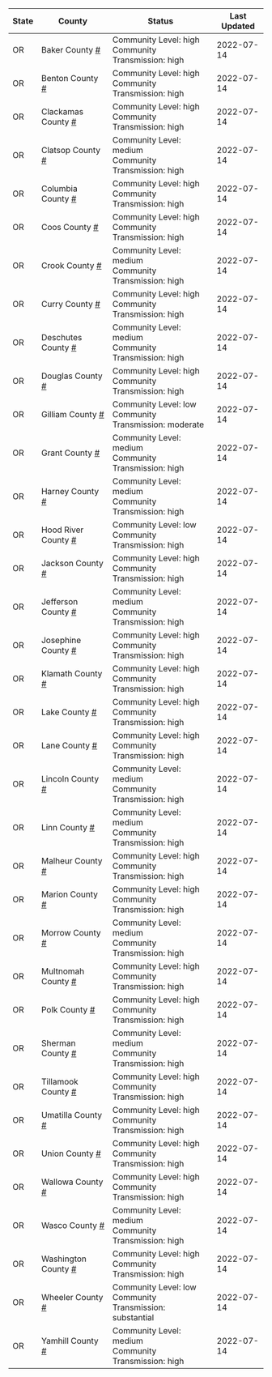 State | County | Status | Last Updated
--- | --- | --- | --- 
OR | Baker County <a href="#baker_county">#</a> | <a name="baker_county"></a>Community Level: high<br/>Community Transmission: high | 2022-07-14
OR | Benton County <a href="#benton_county">#</a> | <a name="benton_county"></a>Community Level: high<br/>Community Transmission: high | 2022-07-14
OR | Clackamas County <a href="#clackamas_county">#</a> | <a name="clackamas_county"></a>Community Level: high<br/>Community Transmission: high | 2022-07-14
OR | Clatsop County <a href="#clatsop_county">#</a> | <a name="clatsop_county"></a>Community Level: medium<br/>Community Transmission: high | 2022-07-14
OR | Columbia County <a href="#columbia_county">#</a> | <a name="columbia_county"></a>Community Level: high<br/>Community Transmission: high | 2022-07-14
OR | Coos County <a href="#coos_county">#</a> | <a name="coos_county"></a>Community Level: high<br/>Community Transmission: high | 2022-07-14
OR | Crook County <a href="#crook_county">#</a> | <a name="crook_county"></a>Community Level: medium<br/>Community Transmission: high | 2022-07-14
OR | Curry County <a href="#curry_county">#</a> | <a name="curry_county"></a>Community Level: high<br/>Community Transmission: high | 2022-07-14
OR | Deschutes County <a href="#deschutes_county">#</a> | <a name="deschutes_county"></a>Community Level: medium<br/>Community Transmission: high | 2022-07-14
OR | Douglas County <a href="#douglas_county">#</a> | <a name="douglas_county"></a>Community Level: high<br/>Community Transmission: high | 2022-07-14
OR | Gilliam County <a href="#gilliam_county">#</a> | <a name="gilliam_county"></a>Community Level: low<br/>Community Transmission: moderate | 2022-07-14
OR | Grant County <a href="#grant_county">#</a> | <a name="grant_county"></a>Community Level: medium<br/>Community Transmission: high | 2022-07-14
OR | Harney County <a href="#harney_county">#</a> | <a name="harney_county"></a>Community Level: medium<br/>Community Transmission: high | 2022-07-14
OR | Hood River County <a href="#hood_river_county">#</a> | <a name="hood_river_county"></a>Community Level: low<br/>Community Transmission: high | 2022-07-14
OR | Jackson County <a href="#jackson_county">#</a> | <a name="jackson_county"></a>Community Level: high<br/>Community Transmission: high | 2022-07-14
OR | Jefferson County <a href="#jefferson_county">#</a> | <a name="jefferson_county"></a>Community Level: medium<br/>Community Transmission: high | 2022-07-14
OR | Josephine County <a href="#josephine_county">#</a> | <a name="josephine_county"></a>Community Level: high<br/>Community Transmission: high | 2022-07-14
OR | Klamath County <a href="#klamath_county">#</a> | <a name="klamath_county"></a>Community Level: high<br/>Community Transmission: high | 2022-07-14
OR | Lake County <a href="#lake_county">#</a> | <a name="lake_county"></a>Community Level: high<br/>Community Transmission: high | 2022-07-14
OR | Lane County <a href="#lane_county">#</a> | <a name="lane_county"></a>Community Level: high<br/>Community Transmission: high | 2022-07-14
OR | Lincoln County <a href="#lincoln_county">#</a> | <a name="lincoln_county"></a>Community Level: medium<br/>Community Transmission: high | 2022-07-14
OR | Linn County <a href="#linn_county">#</a> | <a name="linn_county"></a>Community Level: medium<br/>Community Transmission: high | 2022-07-14
OR | Malheur County <a href="#malheur_county">#</a> | <a name="malheur_county"></a>Community Level: high<br/>Community Transmission: high | 2022-07-14
OR | Marion County <a href="#marion_county">#</a> | <a name="marion_county"></a>Community Level: high<br/>Community Transmission: high | 2022-07-14
OR | Morrow County <a href="#morrow_county">#</a> | <a name="morrow_county"></a>Community Level: medium<br/>Community Transmission: high | 2022-07-14
OR | Multnomah County <a href="#multnomah_county">#</a> | <a name="multnomah_county"></a>Community Level: high<br/>Community Transmission: high | 2022-07-14
OR | Polk County <a href="#polk_county">#</a> | <a name="polk_county"></a>Community Level: high<br/>Community Transmission: high | 2022-07-14
OR | Sherman County <a href="#sherman_county">#</a> | <a name="sherman_county"></a>Community Level: medium<br/>Community Transmission: high | 2022-07-14
OR | Tillamook County <a href="#tillamook_county">#</a> | <a name="tillamook_county"></a>Community Level: high<br/>Community Transmission: high | 2022-07-14
OR | Umatilla County <a href="#umatilla_county">#</a> | <a name="umatilla_county"></a>Community Level: high<br/>Community Transmission: high | 2022-07-14
OR | Union County <a href="#union_county">#</a> | <a name="union_county"></a>Community Level: high<br/>Community Transmission: high | 2022-07-14
OR | Wallowa County <a href="#wallowa_county">#</a> | <a name="wallowa_county"></a>Community Level: high<br/>Community Transmission: high | 2022-07-14
OR | Wasco County <a href="#wasco_county">#</a> | <a name="wasco_county"></a>Community Level: medium<br/>Community Transmission: high | 2022-07-14
OR | Washington County <a href="#washington_county">#</a> | <a name="washington_county"></a>Community Level: high<br/>Community Transmission: high | 2022-07-14
OR | Wheeler County <a href="#wheeler_county">#</a> | <a name="wheeler_county"></a>Community Level: low<br/>Community Transmission: substantial | 2022-07-14
OR | Yamhill County <a href="#yamhill_county">#</a> | <a name="yamhill_county"></a>Community Level: medium<br/>Community Transmission: high | 2022-07-14
